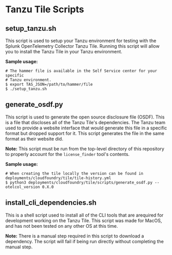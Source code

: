 # Tanzu Tile Scripts

## setup_tanzu.sh

This script is used to setup your Tanzu environment for testing with the Splunk OpenTelemetry Collector Tanzu Tile. Running
this script will allow you to install the Tanzu Tile in your Tanzu environment.

**Sample usage:**
```shell
# The hammer file is available in the Self Service center for your specific
# Tanzu environment.
$ export TAS_JSON=/path/to/hammer/file
$ ./setup_tanzu.sh
```

## generate_osdf.py

This script is used to generate the open source disclosure file (OSDF). This is a file that discloses all of the Tanzu
Tile's dependencies. The Tanzu team used to provide a website interface that would generate this file in a specific
format but dropped support for it. This script generates the file in the same format as their website did.

**Note:** This script must be run from the top-level directory of this repository to properly account for the
`license_finder` tool's contents.

**Sample usage:**
```shell
# When creating the tile locally the version can be found in deployments/cloudfoundry/tile/tile-history.yml
$ python3 deployments/cloudfoundry/tile/scripts/generate_osdf.py --otelcol_version 0.X.0
```

## install_cli_dependencies.sh

This is a shell script used to install all of the CLI tools that are arequired for development
working on the Tanzu Tile. This script was made for MacOS, and has not been
tested on any other OS at this time.

**Note:** There is a manual step required in this script to download a dependency. The script will fail if being run directly
without completing the manual step.
